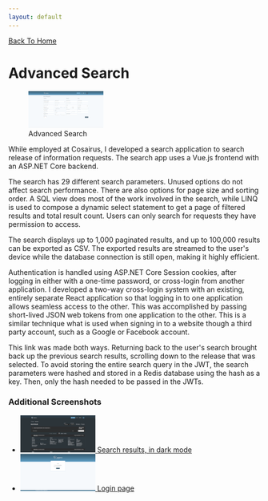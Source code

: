 ```yaml
---
layout: default
---
```


[Back To Home](index.md)

# Advanced Search

<figure>
	<a href="/assets/images/advsearch0.png" target="blank">
		<img height="73" width="150" src="/assets/images/advsearch0_thumb.png" />
	</a>
	<figcaption>Advanced Search</figcaption>
</figure>

While employed at Cosairus, I developed a search application to search release of information
requests. The search app uses a Vue.js frontend with an ASP.NET Core backend.

The search has 29 different search parameters. Unused options do not affect search performance.
There are also options for page size and sorting order. A SQL view does most of the work involved
in the search, while LINQ is used to compose a dynamic select statement to get a page of filtered
results and total result count. Users can only search for requests they have permission to access.

The search displays up to 1,000 paginated results, and up to 100,000 results can be exported as
CSV. The exported results are streamed to the user's device while the database connection is still
open, making it highly efficient.

Authentication is handled using ASP.NET Core Session cookies, after logging in either with a
one-time password, or cross-login from another application. I developed a two-way cross-login
system with an existing, entirely separate React application so that logging in to one application
allows seamless access to the other. This was accomplished by passing short-lived JSON web tokens
from one application to the other. This is a similar technique what is used when signing in to a
website though a third party account, such as a Google or Facebook account.

This link was made both ways. Returning back to the user's search brought back up the previous
search results, scrolling down to the release that was selected. To avoid storing the entire search
query in the JWT, the search parameters were hashed and stored in a Redis database using the hash
as a key. Then, only the hash needed to be passed in the JWTs.

### Additional Screenshots

<ul class="gallery">
	<li>
		<a href="/assets/images/advsearch1.png" target="blank">
			<img src="/assets/images/advsearch1_thumb.png" height="74" width="150" />
			<span>Search results, in dark mode</span>
		</a>
	</li>
	<li>
		<a href="/assets/images/advsearch2.png" target="blank">
			<img src="/assets/images/advsearch2_thumb.png" height="74" width="150" />
			<span>Login page</span>
		</a>
	</li>
</ul>
